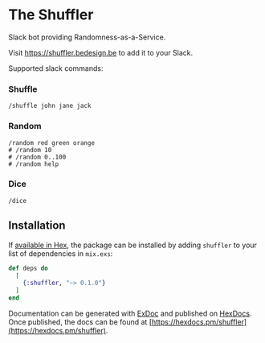 # The Shuffler

Slack bot providing Randomness-as-a-Service.

Visit https://shuffler.bedesign.be to add it to your Slack.

Supported slack commands:

### Shuffle

```
/shuffle john jane jack
```

### Random

```
/random red green orange
# /random 10
# /random 0..100
# /random help
```

### Dice

```
/dice
```

## Installation

If [available in Hex](https://hex.pm/docs/publish), the package can be installed
by adding `shuffler` to your list of dependencies in `mix.exs`:

```elixir
def deps do
  [
    {:shuffler, "~> 0.1.0"}
  ]
end
```

Documentation can be generated with [ExDoc](https://github.com/elixir-lang/ex_doc)
and published on [HexDocs](https://hexdocs.pm). Once published, the docs can
be found at [https://hexdocs.pm/shuffler](https://hexdocs.pm/shuffler).


